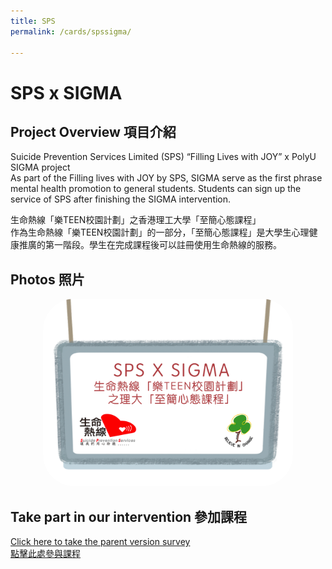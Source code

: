 ```yaml
---
title: SPS
permalink: /cards/spssigma/

---
```


# SPS x SIGMA


## Project Overview 項目介紹

Suicide Prevention Services Limited (SPS) “Filling Lives with JOY” x PolyU SIGMA project <br/>
As part of the Filling lives with JOY by SPS,  SIGMA serve as the first phrase mental health promotion to general students. Students can sign up the service of SPS after finishing the SIGMA intervention.

生命熱線「樂TEEN校園計劃」之香港理工大學「至簡心態課程」<br/>
作為生命熱線「樂TEEN校園計劃」的一部分，「至簡心態課程」是大學生心理健康推廣的第一階段。學生在完成課程後可以註冊使用生命熱線的服務。


## Photos 照片
<center> 

<img src="/images/SPS.png" alt="SPS Image" width="400" height="300" style="border-radius: 50px;">

</center>

## Take part in our intervention 參加課程
[Click here to take the parent version survey  
點擊此處參與課程](https://hkpuhealthandsocial.au1.qualtrics.com/jfe/form/SV_1ZK79CYdv3wbxKS) <br/>